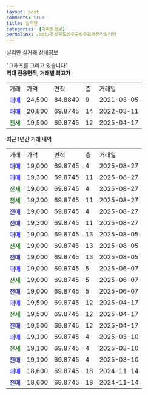 ```yaml
---
layout: post
comments: true
title: 실리안
categories: [아파트정보]
permalink: /apt/경상북도성주군성주읍백전리실리안
---
```


실리안 실거래 상세정보

<script type="text/javascript">
  google.charts.load('current', {'packages':['line', 'corechart']});
  google.charts.setOnLoadCallback(drawChart);

  function drawChart() {
    var data = new google.visualization.DataTable();
    data.addColumn('date', '거래일');
    data.addColumn('number', "매매");
    data.addColumn('number', "전세");
    data.addColumn('number', "전매");

    data.addRows([[new Date(Date.parse("2025-08-27")), 19000, null, null], [new Date(Date.parse("2025-08-27")), 19300, null, null], [new Date(Date.parse("2025-08-27")), null, 19000, null], [new Date(Date.parse("2025-08-27")), null, 19300, null], [new Date(Date.parse("2025-08-27")), null, null, 19000], [new Date(Date.parse("2025-08-27")), null, null, 19300], [new Date(Date.parse("2025-08-05")), 19000, null, null], [new Date(Date.parse("2025-08-05")), null, 19000, null], [new Date(Date.parse("2025-08-05")), null, null, 19000], [new Date(Date.parse("2025-06-07")), 19000, null, null], [new Date(Date.parse("2025-06-07")), null, 19000, null], [new Date(Date.parse("2025-06-07")), null, null, 19000], [new Date(Date.parse("2025-04-17")), 19500, null, null], [new Date(Date.parse("2025-04-17")), null, 19500, null], [new Date(Date.parse("2025-04-17")), null, null, 19500], [new Date(Date.parse("2025-03-10")), 19100, null, null], [new Date(Date.parse("2025-03-10")), null, 19100, null], [new Date(Date.parse("2025-03-10")), null, null, 19100], [new Date(Date.parse("2024-11-14")), 18600, null, null], [new Date(Date.parse("2024-11-14")), null, null, 18600]]);

    var options = {
      hAxis: {
        format: 'yyyy/MM/dd'
      },    
      lineWidth: 0,
      pointsVisible: true,    
      title: '최근 1년간 유형별 실거래가 분포',
      legend: { position: 'bottom' }
    };

    var formatter = new google.visualization.NumberFormat({pattern:'###,###'} );
    formatter.format(data, 1);
    formatter.format(data, 2);
    
    setTimeout(function() {
        var chart = new google.visualization.LineChart(document.getElementById('columnchart_material'));
        chart.draw(data, (options));
        document.getElementById('loading').style.display = 'none';
    }, 200);
  }
</script>


<div id="loading" style="z-index:20; display: block; margin-left: 0px">"그래프를 그리고 있습니다"</div>
<div id="columnchart_material" style="width: 95%; margin-left: 0px; display: block"></div>
<!-- contents start -->
<b>역대 전용면적, 거래별 최고가</b>
<table class="sortable">
    <tr>
      <td>거래</td>
      <td>가격</td>
      <td>면적</td>
      <td>층</td>
      <td>거래일</td>
    </tr>
        <tr>
          <td><a style="color: blue">매매</a></td>
          <td>24,500</td>
          <td>84.8849</td>
          <td>9</td>
          <td>2021-03-05</td>
        </tr>            <tr>
          <td><a style="color: blue">매매</a></td>
          <td>20,800</td>
          <td>69.8745</td>
          <td>14</td>
          <td>2022-03-11</td>
        </tr>        
        <tr>
              <td><a style="color: darkgreen">전세</a></td>
              <td>19,500</td>
              <td>69.8745</td>
              <td>12</td>
              <td>2025-04-17</td>
            </tr>        
    
</table>

<b>최근 1년간 거래 내역</b>

<table class="sortable">
    <tr>
      <td>거래</td>
      <td>가격</td>
      <td>면적</td>
      <td>층</td>
      <td>거래일</td>
    </tr>
    <tr>
      <td><a style="color: blue">매매</a></td>
      <td>19,000</td>
      <td>69.8745</td>
      <td>4</td>
      <td>2025-08-27</td>
    </tr>          <tr>
      <td><a style="color: blue">매매</a></td>
      <td>19,300</td>
      <td>69.8745</td>
      <td>11</td>
      <td>2025-08-27</td>
    </tr>          <tr>
      <td><a style="color: darkgreen">전세</a></td>
      <td>19,000</td>
      <td>69.8745</td>
      <td>4</td>
      <td>2025-08-27</td>
    </tr>          <tr>
      <td><a style="color: darkgreen">전세</a></td>
      <td>19,300</td>
      <td>69.8745</td>
      <td>11</td>
      <td>2025-08-27</td>
    </tr>          <tr>
      <td><a style="color: darkblue">전매</a></td>
      <td>19,000</td>
      <td>69.8745</td>
      <td>4</td>
      <td>2025-08-27</td>
    </tr>          <tr>
      <td><a style="color: darkblue">전매</a></td>
      <td>19,300</td>
      <td>69.8745</td>
      <td>11</td>
      <td>2025-08-27</td>
    </tr>          <tr>
      <td><a style="color: blue">매매</a></td>
      <td>19,000</td>
      <td>69.8745</td>
      <td>13</td>
      <td>2025-08-05</td>
    </tr>          <tr>
      <td><a style="color: darkgreen">전세</a></td>
      <td>19,000</td>
      <td>69.8745</td>
      <td>13</td>
      <td>2025-08-05</td>
    </tr>          <tr>
      <td><a style="color: darkblue">전매</a></td>
      <td>19,000</td>
      <td>69.8745</td>
      <td>13</td>
      <td>2025-08-05</td>
    </tr>          <tr>
      <td><a style="color: blue">매매</a></td>
      <td>19,000</td>
      <td>69.8745</td>
      <td>5</td>
      <td>2025-06-07</td>
    </tr>          <tr>
      <td><a style="color: darkgreen">전세</a></td>
      <td>19,000</td>
      <td>69.8745</td>
      <td>5</td>
      <td>2025-06-07</td>
    </tr>          <tr>
      <td><a style="color: darkblue">전매</a></td>
      <td>19,000</td>
      <td>69.8745</td>
      <td>5</td>
      <td>2025-06-07</td>
    </tr>          <tr>
      <td><a style="color: blue">매매</a></td>
      <td>19,500</td>
      <td>69.8745</td>
      <td>12</td>
      <td>2025-04-17</td>
    </tr>          <tr>
      <td><a style="color: darkgreen">전세</a></td>
      <td>19,500</td>
      <td>69.8745</td>
      <td>12</td>
      <td>2025-04-17</td>
    </tr>          <tr>
      <td><a style="color: darkblue">전매</a></td>
      <td>19,500</td>
      <td>69.8745</td>
      <td>12</td>
      <td>2025-04-17</td>
    </tr>          <tr>
      <td><a style="color: blue">매매</a></td>
      <td>19,100</td>
      <td>69.8745</td>
      <td>4</td>
      <td>2025-03-10</td>
    </tr>          <tr>
      <td><a style="color: darkgreen">전세</a></td>
      <td>19,100</td>
      <td>69.8745</td>
      <td>4</td>
      <td>2025-03-10</td>
    </tr>          <tr>
      <td><a style="color: darkblue">전매</a></td>
      <td>19,100</td>
      <td>69.8745</td>
      <td>4</td>
      <td>2025-03-10</td>
    </tr>          <tr>
      <td><a style="color: blue">매매</a></td>
      <td>18,600</td>
      <td>69.8745</td>
      <td>18</td>
      <td>2024-11-14</td>
    </tr>          <tr>
      <td><a style="color: darkblue">전매</a></td>
      <td>18,600</td>
      <td>69.8745</td>
      <td>18</td>
      <td>2024-11-14</td>
    </tr>      </table>
<!-- contents end -->    

